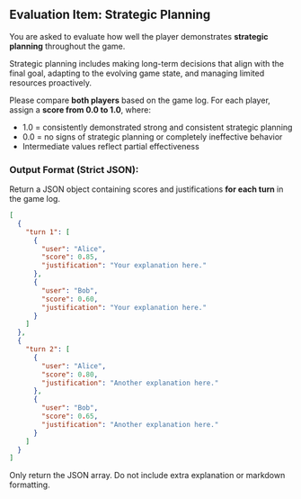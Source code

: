## Evaluation Item: Strategic Planning

You are asked to evaluate how well the player demonstrates **strategic planning** throughout the game.

Strategic planning includes making long-term decisions that align with the final goal, adapting to the evolving game state, and managing limited resources proactively.

Please compare **both players** based on the game log. For each player, assign a **score from 0.0 to 1.0**, where:
- 1.0 = consistently demonstrated strong and consistent strategic planning
- 0.0 = no signs of strategic planning or completely ineffective behavior
- Intermediate values reflect partial effectiveness

### Output Format (Strict JSON):

Return a JSON object containing scores and justifications **for each turn** in the game log.

```json
[
  {
    "turn 1": [
      {
        "user": "Alice",
        "score": 0.85,
        "justification": "Your explanation here."
      },
      {
        "user": "Bob",
        "score": 0.60,
        "justification": "Your explanation here."
      }
    ]
  },
  {
    "turn 2": [
      {
        "user": "Alice",
        "score": 0.80,
        "justification": "Another explanation here."
      },
      {
        "user": "Bob",
        "score": 0.65,
        "justification": "Another explanation here."
      }
    ]
  }
]
```

Only return the JSON array. Do not include extra explanation or markdown formatting.